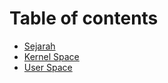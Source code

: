 # Table of contents

* [Sejarah](README.md)
* [Kernel Space](kernel-space.md)
* [User Space](user-space.md)
